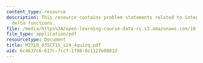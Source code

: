 ```yaml
---
content_type: resource
description: This resource contains problem statements related to integration with
  delta functions.
file: /media/https%3A/open-learning-course-data-rc.s3.amazonaws.com/18-03sc-differential-equations-fall-2011/6c4637c6617c7ccf1f888c1127e0801d_MIT18_03SCF11_s24_4quizq.pdf
file_type: application/pdf
resourcetype: Document
title: MIT18_03SCF11_s24_4quizq.pdf
uid: 6c4637c6-617c-7ccf-1f88-8c1127e0801d
---
```

